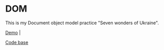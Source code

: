# DOM

This is my Document object model practice "Seven wonders of Ukraine".

[Demo](https://yuliiadikun.github.io/DOM/) |

[Code base](https://github.com/YuliiaDikun/DOM)
